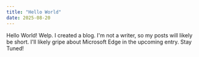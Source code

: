 ```yaml
---
title: "Hello World"
date: 2025-08-20
---
```


Hello World! Welp. I created a blog. I'm not a writer, so my posts will likely be short. I'll likely gripe about Microsoft Edge in the upcoming entry. Stay Tuned!
